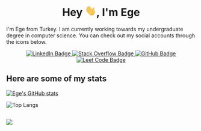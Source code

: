 <h1 align="center"> Hey <img width="30px" src="https://github.com/egedolmaci/egedolmaci/blob/main/assets/hi.gif">, I'm Ege</a></h1>

I'm Ege from Turkey. I am currently working towards my undergraduate degree in computer science. You can check out my social accounts through the icons below.

<div align="center" id="badges">
  <a href="https://www.linkedin.com/in/ege-dolmaci/">
    <img src="https://img.shields.io/badge/LinkedIn-0077B5?style=for-the-badge&logo=linkedin&logoColor=white" alt="LinkedIn Badge"/>
  </a>
  <a href="https://stackoverflow.com/users/19675701">
    <img src="https://img.shields.io/badge/Stack_Overflow-FE7A16?style=for-the-badge&logo=stack-overflow&logoColor=white" alt="Stack Overflow Badge"/>
  </a>
  <a href="https://github.com/egedolmaci">
    <img src="https://img.shields.io/badge/GitHub-100000?style=for-the-badge&logo=github&logoColor=white" alt="GitHub Badge"/>
  </a>
  <a href="https://leetcode.com/egedolmaci/">
    <img src="https://img.shields.io/badge/-LeetCode-FFA116?style=for-the-badge&logo=LeetCode&logoColor=black" alt="Leet Code Badge"/>
  </a>
</div>

## Here are some of my stats

[![Ege's GitHub stats](https://github-readme-stats.vercel.app/api?username=egedolmaci&show_icons=true&PAT_1)](https://github.com/anuraghazra/github-readme-stats)

![Top Langs](https://github-readme-stats.vercel.app/api/top-langs/?username=egedolmaci&hide_progress=true)

<!---
## Some of my proudest works

<a href="">
  <img align="center" src="https://github-readme-stats.vercel.app/api/pin/?username=egedolmaci&repo=retrieval-based-chatbot" />
</a>&nbsp&nbsp
<a href="">
  <img align="center" src="https://github-readme-stats.vercel.app/api/pin/?username=egedolmaci&repo=uae-chapter-retina-stages-detection" />
</a>
-->


##

![](https://komarev.com/ghpvc/?username=egedolmaci&color=green)

